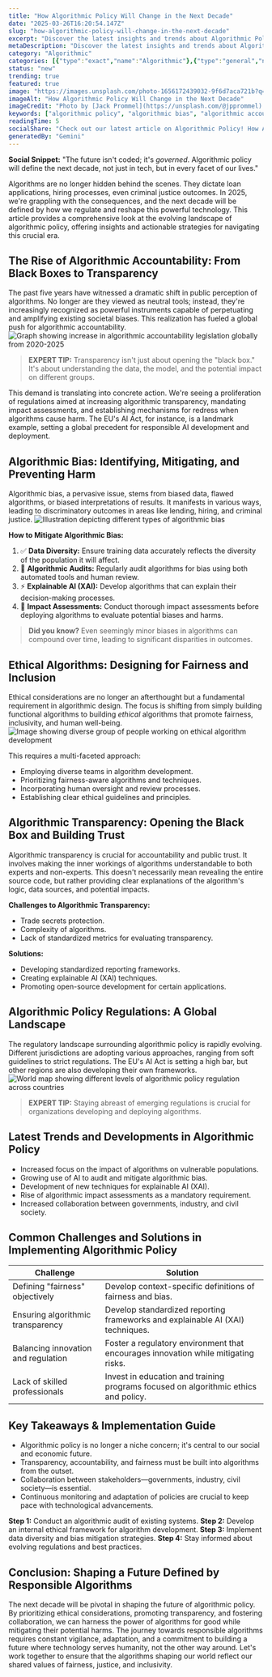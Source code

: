 ```yaml
---
title: "How Algorithmic Policy Will Change in the Next Decade"
date: "2025-03-26T16:20:54.147Z"
slug: "how-algorithmic-policy-will-change-in-the-next-decade"
excerpt: "Discover the latest insights and trends about Algorithmic Policy. This comprehensive guide covers everything you need to know about Algorithmic Policy in 2025."
metaDescription: "Discover the latest insights and trends about Algorithmic Policy. This comprehensive guide covers everything you need to know about Algorithmic Policy in 2..."
category: "Algorithmic"
categories: [{"type":"exact","name":"Algorithmic"},{"type":"general","name":"Public Policy"},{"type":"medium","name":"Government Regulation"},{"type":"specific","name":"Data Privacy"},{"type":"niche","name":"Bias Mitigation"}]
status: "new"
trending: true
featured: true
image: "https://images.unsplash.com/photo-1656172439032-9f6d7aca721b?q=85&w=1200&fit=max&fm=webp&auto=compress"
imageAlt: "How Algorithmic Policy Will Change in the Next Decade"
imageCredit: "Photo by [Jack Prommel](https://unsplash.com/@jpprommel) on Unsplash"
keywords: ["algorithmic policy", "algorithmic bias", "algorithmic accountability", "ethical algorithms", "algorithmic transparency", "algorithmic fairness policy", "how to mitigate algorithmic bias", "algorithmic policy regulations", "best practices algorithmic policy", "algorithmic decision-making policy"]
readingTime: 5
socialShare: "Check out our latest article on Algorithmic Policy! How Algorithmic Policy Will Change in the Next Decade #algorithmic policy #algorithmic bias #algorithmic accountability"
generatedBy: "Gemini"
---
```




**Social Snippet:**  "The future isn't coded; it's *governed*. Algorithmic policy will define the next decade, not just in tech, but in every facet of our lives."

Algorithms are no longer hidden behind the scenes.  They dictate loan applications, hiring processes, even criminal justice outcomes.  In 2025, we're grappling with the consequences, and the next decade will be defined by how we regulate and reshape this powerful technology. This article provides a comprehensive look at the evolving landscape of algorithmic policy, offering insights and actionable strategies for navigating this crucial era.

## The Rise of Algorithmic Accountability: From Black Boxes to Transparency

The past five years have witnessed a dramatic shift in public perception of algorithms.  No longer are they viewed as neutral tools; instead, they're increasingly recognized as powerful instruments capable of perpetuating and amplifying existing societal biases.  This realization has fueled a global push for algorithmic accountability.  ![Graph showing increase in algorithmic accountability legislation globally from 2020-2025](https://images.unsplash.com/photo-1738857734516-8bcf91a320d9?q=85&w=1200&fit=max&fm=webp&auto=compress)

> **EXPERT TIP:**  Transparency isn't just about opening the "black box." It's about understanding the data, the model, and the potential impact on different groups.

This demand is translating into concrete action.  We're seeing a proliferation of regulations aimed at increasing algorithmic transparency, mandating impact assessments, and establishing mechanisms for redress when algorithms cause harm.  The EU's AI Act, for instance, is a landmark example, setting a global precedent for responsible AI development and deployment.

## Algorithmic Bias: Identifying, Mitigating, and Preventing Harm

Algorithmic bias, a pervasive issue, stems from biased data, flawed algorithms, or biased interpretations of results.  It manifests in various ways, leading to discriminatory outcomes in areas like lending, hiring, and criminal justice. ![Illustration depicting different types of algorithmic bias](https://images.unsplash.com/photo-1656172439032-9f6d7aca721b?q=85&w=1200&fit=max&fm=webp&auto=compress)

**How to Mitigate Algorithmic Bias:**

1.  ✅ **Data Diversity:** Ensure training data accurately reflects the diversity of the population it will affect.
2.  🔑 **Algorithmic Audits:** Regularly audit algorithms for bias using both automated tools and human review.
3.  ⚡ **Explainable AI (XAI):** Develop algorithms that can explain their decision-making processes.
4.  🎯 **Impact Assessments:** Conduct thorough impact assessments before deploying algorithms to evaluate potential biases and harms.

> **Did you know?** Even seemingly minor biases in algorithms can compound over time, leading to significant disparities in outcomes.

## Ethical Algorithms:  Designing for Fairness and Inclusion

Ethical considerations are no longer an afterthought but a fundamental requirement in algorithmic design.  The focus is shifting from simply building functional algorithms to building *ethical* algorithms that promote fairness, inclusivity, and human well-being.  ![Image showing diverse group of people working on ethical algorithm development](https://images.unsplash.com/photo-1622532310697-7e72a3ddc2fd?q=85&w=1200&fit=max&fm=webp&auto=compress)

This requires a multi-faceted approach:

*   Employing diverse teams in algorithm development.
*   Prioritizing fairness-aware algorithms and techniques.
*   Incorporating human oversight and review processes.
*   Establishing clear ethical guidelines and principles.

## Algorithmic Transparency:  Opening the Black Box and Building Trust

Algorithmic transparency is crucial for accountability and public trust.  It involves making the inner workings of algorithms understandable to both experts and non-experts.  This doesn't necessarily mean revealing the entire source code, but rather providing clear explanations of the algorithm's logic, data sources, and potential impacts.

**Challenges to Algorithmic Transparency:**

*   Trade secrets protection.
*   Complexity of algorithms.
*   Lack of standardized metrics for evaluating transparency.

**Solutions:**

*   Developing standardized reporting frameworks.
*   Creating explainable AI (XAI) techniques.
*   Promoting open-source development for certain applications.

## Algorithmic Policy Regulations: A Global Landscape

The regulatory landscape surrounding algorithmic policy is rapidly evolving.  Different jurisdictions are adopting various approaches, ranging from soft guidelines to strict regulations.  The EU's AI Act is setting a high bar, but other regions are also developing their own frameworks.  ![World map showing different levels of algorithmic policy regulation across countries](https://images.unsplash.com/photo-1699282019922-fc1d832e4b2d?q=85&w=1200&fit=max&fm=webp&auto=compress)

> **EXPERT TIP:**  Staying abreast of emerging regulations is crucial for organizations developing and deploying algorithms.

## Latest Trends and Developments in Algorithmic Policy

*   Increased focus on the impact of algorithms on vulnerable populations.
*   Growing use of AI to audit and mitigate algorithmic bias.
*   Development of new techniques for explainable AI (XAI).
*   Rise of algorithmic impact assessments as a mandatory requirement.
*   Increased collaboration between governments, industry, and civil society.

## Common Challenges and Solutions in Implementing Algorithmic Policy

| Challenge                     | Solution                                                                         |
|------------------------------|---------------------------------------------------------------------------------|
| Defining "fairness" objectively | Develop context-specific definitions of fairness and bias.                        |
| Ensuring algorithmic transparency | Develop standardized reporting frameworks and explainable AI (XAI) techniques.       |
| Balancing innovation and regulation | Foster a regulatory environment that encourages innovation while mitigating risks. |
| Lack of skilled professionals    | Invest in education and training programs focused on algorithmic ethics and policy. |

## Key Takeaways & Implementation Guide

*   Algorithmic policy is no longer a niche concern; it's central to our social and economic future.
*   Transparency, accountability, and fairness must be built into algorithms from the outset.
*   Collaboration between stakeholders—governments, industry, civil society—is essential.
*   Continuous monitoring and adaptation of policies are crucial to keep pace with technological advancements.

**Step 1:** Conduct an algorithmic audit of existing systems.
**Step 2:** Develop an internal ethical framework for algorithm development.
**Step 3:** Implement data diversity and bias mitigation strategies.
**Step 4:** Stay informed about evolving regulations and best practices.

## Conclusion: Shaping a Future Defined by Responsible Algorithms

The next decade will be pivotal in shaping the future of algorithmic policy.  By prioritizing ethical considerations, promoting transparency, and fostering collaboration, we can harness the power of algorithms for good while mitigating their potential harms.  The journey towards responsible algorithms requires constant vigilance, adaptation, and a commitment to building a future where technology serves humanity, not the other way around.  Let's work together to ensure that the algorithms shaping our world reflect our shared values of fairness, justice, and inclusivity.
